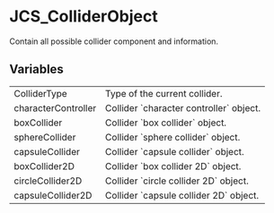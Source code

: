 # JCS_ColliderObject

Contain all possible collider component and information.


## Variables

<table>
<tr>
<td>ColliderType</td>
<td>Type of the current collider.</td>
</tr>

<tr>
<td>characterController</td>
<td>Collider `character controller` object.</td>
</tr>

<tr>
<td>boxCollider</td>
<td>Collider `box collider` object.</td>
</tr>

<tr>
<td>sphereCollider</td>
<td>Collider `sphere collider` object.</td>
</tr>

<tr>
<td>capsuleCollider</td>
<td>Collider `capsule collider` object.</td>
</tr>

<tr>
<td>boxCollider2D</td>
<td>Collider `box collider 2D` object.</td>
</tr>

<tr>
<td>circleCollider2D</td>
<td>Collider `circle collider 2D` object.</td>
</tr>

<tr>
<td>capsuleCollider2D</td>
<td>Collider `capsule collider 2D` object.</td>
</tr>
</table>
